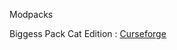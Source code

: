 Modpacks

Biggess Pack Cat Edition : [Curseforge](https://legacy.curseforge.com/minecraft/modpacks/biggess-pack-cat-edition)